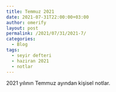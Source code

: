 ```yaml
---
title: Temmuz 2021
date: 2021-07-31T22:00:00+03:00
author: omerify
layout: post
permalink: /2021/07/31/2021-7/
categories:
  - Blog
tags:
  - seyir defteri
  - haziran 2021
  - notlar
---
```


2021 yılının Temmuz ayından kişisel notlar.
